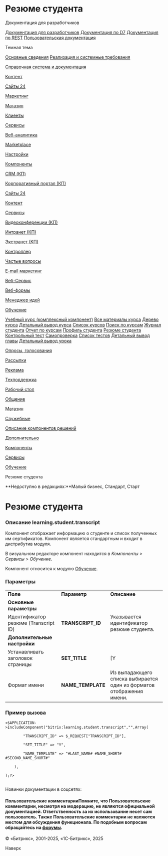 # Резюме студента

Документация для разработчиков

[Документация для разработчиков](https://dev.1c-bitrix.ru/api_help/)
[Документация по D7](https://dev.1c-bitrix.ru/api_d7/)
[Документация по REST](https://dev.1c-bitrix.ru/rest_help/)
[Пользовательская документация](https://dev.1c-bitrix.ru/user_help/)

Темная тема

[Основные сведения](/user_help/index.php)
[Реализация и системные требования](/user_help/reqintro.php)

[Справочная система и документация](/user_help/help/index.php)

[Контент](/user_help/content/index.php)

[Сайты 24](/user_help/sites24/index.php)

[Маркетинг](/user_help/marketing/index.php)

[Магазин](/user_help/store/index.php)

[Клиенты](/user_help/clients/index.php)

[Сервисы](/user_help/service/index.php)

[Веб-аналитика](/user_help/statistic/index.php)

[Marketplace](/user_help/marketplace/index.php)

[Настройки](/user_help/settings/index.php)

[Компоненты](/user_help/components/index.php)

[CRM (КП)](/user_help/components/crm/index.php)

[Корпоративный портал (КП)](/user_help/components/intranet/index.php)

[Сайты 24](/user_help/components/landing/index.php)

[Контент](/user_help/components/content/index.php)

[Сервисы](/user_help/components/services/index.php)

[Видеоконференции (КП)](/user_help/components/services/video/index.php)

[Интранет (КП)](/user_help/components/services/intranet/index.php)

[Экстранет (КП)](/user_help/components/services/extranet/index.php)

[Контроллер](/user_help/components/services/controller/index.php)

[Частые вопросы](/user_help/components/services/faq/index.php)

[E-mail маркетинг](/user_help/components/services/email_marketing/index.php)

[Веб-Сервис](/user_help/components/services/web_service/index.php)

[Веб-формы](/user_help/components/services/web_forms/index.php)

[Менеджер идей](/user_help/components/services/ideas_manager/index.php)

[Обучение](/user_help/components/services/learning/index.php)

[Учебный курс (комплексный компонент)](/user_help/components/services/learning/learning_course.php)
[Все материалы курса](/user_help/components/services/learning/learning_course_contents.php)
[Дерево курса](/user_help/components/services/learning/learning_course_tree.php)
[Детальный вывод курса](/user_help/components/services/learning/learning_course_detail.php)
[Список курсов](/user_help/components/services/learning/learning_course_list.php)
[Поиск по курсам](/user_help/components/services/learning/learning_search.php)
[Журнал студента](/user_help/components/services/learning/learning_student_gradebook.php)
[Отчет по курсам](/user_help/components/services/learning/learning_student_certificates.php)
[Профиль студента](/user_help/components/services/learning/learning_student_profile.php)
[Резюме студента](/user_help/components/services/learning/learning_student_transcript.php)
[Контрольный тест](/user_help/components/services/learning/learning_test.php)
[Самопроверка](/user_help/components/services/learning/learning_test_self.php)
[Список тестов](/user_help/components/services/learning/learning_test_list.php)
[Детальный вывод главы](/user_help/components/services/learning/learning_chapter_detail.php)
[Детальный вывод урока](/user_help/components/services/learning/learning_lesson_detail.php)

[Опросы, голосования](/user_help/components/services/votes/index.php)

[Рассылки](/user_help/components/services/subscribes/index.php)

[Реклама](/user_help/components/services/advertising/index.php)

[Техподдержка](/user_help/components/services/support/index.php)

[Рабочий стол](/user_help/components/services/desktop.php)

[Общение](/user_help/components/obschenie/index.php)

[Магазин](/user_help/components/magazin/index.php)

[Служебные](/user_help/components/sluzhebnie/index.php)

[Описание компонентов решений](/user_help/description_decisions/index.php)

[Дополнительно](/user_help/additional/index.php)

[Компоненты](/user_help/components/index.php)

[Сервисы](/user_help/components/services/index.php)

[Обучение](/user_help/components/services/learning/index.php)

Резюме студента

**Недоступно в редакциях:**Малый бизнес, Стандарт, Старт

# Резюме студента

### Описание **learning.student.transcript**

Компонент отображает информацию о студенте и список полученных им сертификатов. Компонент является стандартным и входит в дистрибутив модуля.

В визуальном редакторе компонент находится в *Компоненты > Сервисы > Обучение*.

Компонент относится к модулю [Обучение](/user_help/service/learning/index.php).

### Параметры

|  |  |  |
| --- | --- | --- |
| **Поле** | **Параметр** | **Описание** |
| **Основные параметры** | | |
| Идентификатор резюме (Transcript ID) | **TRANSCRIPT\_ID** | Указывается идентификатор резюме студента. |
| **Дополнительные настройки** | | |
| Устанавливать заголовок страницы | **SET\_TITLE** | [Y|N] При отмеченной опции в качестве заголовка страницы будет установлено имя пользователя. |
| Формат имени | **NAME\_TEMPLATE** | Из выпадающего списка выбирается один из форматов отображения имени. |

### Пример вызова

```
<$APPLICATION->IncludeComponent("bitrix:learning.student.transcript","",Array(
		"TRANSCRIPT_ID" => $_REQUEST["TRANSCRIPT_ID"], 
		"SET_TITLE" => "Y", 
		"NAME_TEMPLATE" => "#LAST_NAME# #NAME_SHORT# #SECOND_NAME_SHORT#" 
	),
);?>

```

Новинки документации в соцсетях:

#### Пользовательские комментарииПомните, что Пользовательские комментарии, несмотря на модерацию, не являются официальной документацией. Ответственность за их использование несет сам пользователь. Также Пользовательские комментарии не являются местом для обсуждения функционала. По подобным вопросам обращайтесь на [форумы](http://dev.1c-bitrix.ru/community/forums/group1/).

© «Битрикс», 2001-2025, «1С-Битрикс», 2025

Наверх